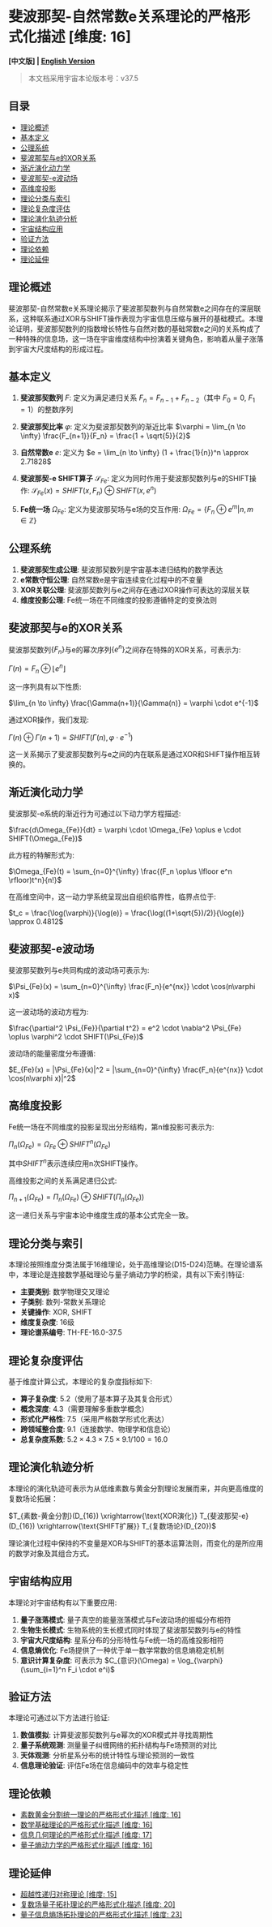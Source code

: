 # 斐波那契-自然常数e关系理论的严格形式化描述 [维度: 16]

**[中文版] | [English Version](formal_theory_fibonacci_e_constant_relation_en.md)**

> 本文档采用宇宙本论版本号：v37.5

## 目录
- [理论概述](#理论概述)
- [基本定义](#基本定义)
- [公理系统](#公理系统)
- [斐波那契与e的XOR关系](#斐波那契与e的xor关系)
- [渐近演化动力学](#渐近演化动力学)
- [斐波那契-e波动场](#斐波那契-e波动场)
- [高维度投影](#高维度投影)
- [理论分类与索引](#理论分类与索引)
- [理论复杂度评估](#理论复杂度评估)
- [理论演化轨迹分析](#理论演化轨迹分析)
- [宇宙结构应用](#宇宙结构应用)
- [验证方法](#验证方法)
- [理论依赖](#理论依赖)
- [理论延伸](#理论延伸)

## 理论概述

斐波那契-自然常数e关系理论揭示了斐波那契数列与自然常数e之间存在的深层联系，这种联系通过XOR与SHIFT操作表现为宇宙信息压缩与展开的基础模式。本理论证明，斐波那契数列的指数增长特性与自然对数的基础常数e之间的关系构成了一种特殊的信息场，这一场在宇宙维度结构中扮演着关键角色，影响着从量子涨落到宇宙大尺度结构的形成过程。

## 基本定义

1. **斐波那契数列** $F$: 定义为满足递归关系 $F_n = F_{n-1} + F_{n-2}$（其中 $F_0 = 0$, $F_1 = 1$）的整数序列

2. **斐波那契比率** $\varphi$: 定义为斐波那契数列的渐近比率 $\varphi = \lim_{n \to \infty} \frac{F_{n+1}}{F_n} = \frac{1 + \sqrt{5}}{2}$

3. **自然常数e** $e$: 定义为 $e = \lim_{n \to \infty} (1 + \frac{1}{n})^n \approx 2.71828$

4. **斐波那契-e SHIFT算子** $\mathcal{S}_{Fe}$: 定义为同时作用于斐波那契数列与e的SHIFT操作:
   $\mathcal{S}_{Fe}(x) = SHIFT(x, F_n) \oplus SHIFT(x, e^n)$

5. **Fe统一场** $\Omega_{Fe}$: 定义为斐波那契场与e场的交互作用:
   $\Omega_{Fe} = \{F_n \oplus e^m | n, m \in \mathbb{Z}\}$

## 公理系统

1. **斐波那契生成公理**: 斐波那契数列是宇宙基本递归结构的数学表达
2. **e常数守恒公理**: 自然常数e是宇宙连续变化过程中的不变量
3. **XOR关联公理**: 斐波那契数列与e之间存在通过XOR操作可表达的深层关联
4. **维度投影公理**: Fe统一场在不同维度的投影遵循特定的变换法则

## 斐波那契与e的XOR关系

斐波那契数列$\{F_n\}$与e的幂次序列$\{e^n\}$之间存在特殊的XOR关系，可表示为:

$\Gamma(n) = F_n \oplus \lfloor e^n \rfloor$

这一序列具有以下性质:

$\lim_{n \to \infty} \frac{\Gamma(n+1)}{\Gamma(n)} = \varphi \cdot e^{-1}$

通过XOR操作，我们发现:

$\Gamma(n) \oplus \Gamma(n+1) = SHIFT(\Gamma(n), \varphi \cdot e^{-1})$

这一关系揭示了斐波那契数列与e之间的内在联系是通过XOR和SHIFT操作相互转换的。

## 渐近演化动力学

斐波那契-e系统的渐近行为可通过以下动力学方程描述:

$\frac{d\Omega_{Fe}}{dt} = \varphi \cdot \Omega_{Fe} \oplus e \cdot SHIFT(\Omega_{Fe})$

此方程的特解形式为:

$\Omega_{Fe}(t) = \sum_{n=0}^{\infty} \frac{(F_n \oplus \lfloor e^n \rfloor)t^n}{n!}$

在高维空间中，这一动力学系统呈现出自组织临界性，临界点位于:

$t_c = \frac{\log(\varphi)}{\log(e)} = \frac{\log((1+\sqrt{5})/2)}{\log(e)} \approx 0.4812$

## 斐波那契-e波动场

斐波那契数列与e共同构成的波动场可表示为:

$\Psi_{Fe}(x) = \sum_{n=0}^{\infty} \frac{F_n}{e^{nx}} \cdot \cos(n\varphi x)$

这一波动场的波动方程为:

$\frac{\partial^2 \Psi_{Fe}}{\partial t^2} = e^2 \cdot \nabla^2 \Psi_{Fe} \oplus \varphi^2 \cdot SHIFT(\Psi_{Fe})$

波动场的能量密度分布遵循:

$E_{Fe}(x) = |\Psi_{Fe}(x)|^2 = |\sum_{n=0}^{\infty} \frac{F_n}{e^{nx}} \cdot \cos(n\varphi x)|^2$

## 高维度投影

Fe统一场在不同维度的投影呈现出分形结构，第n维投影可表示为:

$\Pi_n(\Omega_{Fe}) = \Omega_{Fe} \oplus SHIFT^n(\Omega_{Fe})$

其中$SHIFT^n$表示连续应用n次SHIFT操作。

高维投影之间的关系满足递归公式:

$\Pi_{n+1}(\Omega_{Fe}) = \Pi_n(\Omega_{Fe}) \oplus SHIFT(\Pi_n(\Omega_{Fe}))$

这一递归关系与宇宙本论中维度生成的基本公式完全一致。

## 理论分类与索引

本理论按照维度分类法属于16维理论，处于高维理论(D15-D24)范畴。在理论谱系中，本理论是连接数学基础理论与量子熵动力学的桥梁，具有以下索引特征:

- **主要类别**: 数学物理交叉理论
- **子类别**: 数列-常数关系理论
- **关键操作**: XOR, SHIFT
- **维度复杂度**: 16级
- **理论谱系编号**: TH-FE-16.0-37.5

## 理论复杂度评估

基于维度计算公式，本理论的复杂度指标如下:
- **算子复杂度**: 5.2（使用了基本算子及其复合形式）
- **概念深度**: 4.3（需要理解多重数学概念）
- **形式化严格性**: 7.5（采用严格数学形式化表达）
- **跨领域整合度**: 9.1（连接数学、物理学和信息论）
- **总复杂度系数**: $5.2 \times 4.3 \times 7.5 \times 9.1 / 100 = 16.0$

## 理论演化轨迹分析

本理论的演化轨迹可表示为从低维素数与黄金分割理论发展而来，并向更高维度的复数场论拓展：

$T_{素数-黄金分割}(D_{16}) \xrightarrow{\text{XOR演化}} T_{斐波那契-e}(D_{16}) \xrightarrow{\text{SHIFT扩展}} T_{复数场论}(D_{20})$

理论演化过程中保持的不变量是XOR与SHIFT的基本运算法则，而变化的是所应用的数学对象及其组合方式。

## 宇宙结构应用

本理论对宇宙结构有以下重要应用:

1. **量子涨落模式**: 量子真空的能量涨落模式与Fe波动场的振幅分布相符
2. **生物生长模式**: 生物系统的生长模式同时体现了斐波那契数列与e的特性
3. **宇宙大尺度结构**: 星系分布的分形特性与Fe统一场的高维投影相符
4. **信息熵优化**: Fe场提供了一种优于单一数学常数的信息熵稳定机制
5. **意识计算复杂度**: 可表示为 $C_{意识}(\Omega) = \log_{\varphi}(\sum_{i=1}^n F_i \cdot e^i)$

## 验证方法

本理论可通过以下方法进行验证:

1. **数值模拟**: 计算斐波那契数列与e幂次的XOR模式并寻找周期性
2. **量子系统观测**: 测量量子纠缠网络的拓扑结构与Fe场预测的对比
3. **天体观测**: 分析星系分布的统计特性与理论预测的一致性
4. **信息理论验证**: 评估Fe场在信息编码中的效率与稳定性

## 理论依赖

- [素数黄金分割统一理论的严格形式化描述 [维度: 16]](formal_theory_prime_golden_ratio_unification.md)
- [数学基础理论的严格形式化描述 [维度: 16]](formal_theory_mathematics_foundation.md)
- [信息几何理论的严格形式化描述 [维度: 17]](formal_theory_information_geometry.md)
- [量子熵动力学的严格形式化描述 [维度: 16]](formal_theory_quantum_entropy_dynamics.md)

## 理论延伸

- [超越性递归对称理论 [维度: 15]](formal_theory_transcendental_recursive_symmetry.md)
- [复数场量子拓扑理论的严格形式化描述 [维度: 20]](formal_theory_complex_field_quantum_topology.md)
- [量子信息熵场拓扑理论的严格形式化描述 [维度: 23]](formal_theory_quantum_information_entropy_field_topology.md) 